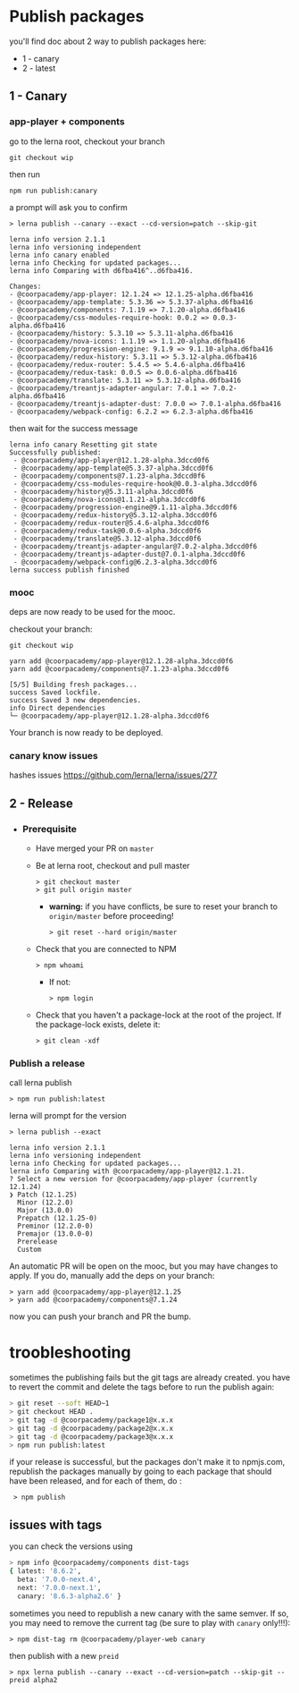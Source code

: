 # Publish packages

you'll find doc about 2 way to publish packages here:

- 1 - canary
- 2 - latest

## 1 - Canary

### app-player + components

go to the lerna root, checkout your branch

```
git checkout wip
```

then run

```
npm run publish:canary
```

a prompt will ask you to confirm

```
> lerna publish --canary --exact --cd-version=patch --skip-git

lerna info version 2.1.1
lerna info versioning independent
lerna info canary enabled
lerna info Checking for updated packages...
lerna info Comparing with d6fba416^..d6fba416.

Changes:
- @coorpacademy/app-player: 12.1.24 => 12.1.25-alpha.d6fba416
- @coorpacademy/app-template: 5.3.36 => 5.3.37-alpha.d6fba416
- @coorpacademy/components: 7.1.19 => 7.1.20-alpha.d6fba416
- @coorpacademy/css-modules-require-hook: 0.0.2 => 0.0.3-alpha.d6fba416
- @coorpacademy/history: 5.3.10 => 5.3.11-alpha.d6fba416
- @coorpacademy/nova-icons: 1.1.19 => 1.1.20-alpha.d6fba416
- @coorpacademy/progression-engine: 9.1.9 => 9.1.10-alpha.d6fba416
- @coorpacademy/redux-history: 5.3.11 => 5.3.12-alpha.d6fba416
- @coorpacademy/redux-router: 5.4.5 => 5.4.6-alpha.d6fba416
- @coorpacademy/redux-task: 0.0.5 => 0.0.6-alpha.d6fba416
- @coorpacademy/translate: 5.3.11 => 5.3.12-alpha.d6fba416
- @coorpacademy/treantjs-adapter-angular: 7.0.1 => 7.0.2-alpha.d6fba416
- @coorpacademy/treantjs-adapter-dust: 7.0.0 => 7.0.1-alpha.d6fba416
- @coorpacademy/webpack-config: 6.2.2 => 6.2.3-alpha.d6fba416
```

then wait for the success message

```
lerna info canary Resetting git state
Successfully published:
 - @coorpacademy/app-player@12.1.28-alpha.3dccd0f6
 - @coorpacademy/app-template@5.3.37-alpha.3dccd0f6
 - @coorpacademy/components@7.1.23-alpha.3dccd0f6
 - @coorpacademy/css-modules-require-hook@0.0.3-alpha.3dccd0f6
 - @coorpacademy/history@5.3.11-alpha.3dccd0f6
 - @coorpacademy/nova-icons@1.1.21-alpha.3dccd0f6
 - @coorpacademy/progression-engine@9.1.11-alpha.3dccd0f6
 - @coorpacademy/redux-history@5.3.12-alpha.3dccd0f6
 - @coorpacademy/redux-router@5.4.6-alpha.3dccd0f6
 - @coorpacademy/redux-task@0.0.6-alpha.3dccd0f6
 - @coorpacademy/translate@5.3.12-alpha.3dccd0f6
 - @coorpacademy/treantjs-adapter-angular@7.0.2-alpha.3dccd0f6
 - @coorpacademy/treantjs-adapter-dust@7.0.1-alpha.3dccd0f6
 - @coorpacademy/webpack-config@6.2.3-alpha.3dccd0f6
lerna success publish finished
```

### mooc

deps are now ready to be used for the mooc.

checkout your branch:

```
git checkout wip
```

```
yarn add @coorpacademy/app-player@12.1.28-alpha.3dccd0f6
yarn add @coorpacademy/components@7.1.23-alpha.3dccd0f6
```

```
[5/5] Building fresh packages...
success Saved lockfile.
success Saved 3 new dependencies.
info Direct dependencies
└─ @coorpacademy/app-player@12.1.28-alpha.3dccd0f6
```

Your branch is now ready to be deployed.

### canary know issues

hashes issues https://github.com/lerna/lerna/issues/277

## 2 - Release
- ### Prerequisite 

  - Have merged your PR on `master` 

  - Be at lerna root, checkout and pull master

    ```
    > git checkout master
    > git pull origin master
    ```
    - **warning:** if you have conflicts, be sure to reset your branch to `origin/master` before proceeding!

      ```
      > git reset --hard origin/master
      ```

  - Check that you are connected to NPM 

    ```
    > npm whoami
    ```
      - If not: 
        ```
        > npm login
        ```
  - Check that you haven't a package-lock at the root of the project. If the package-lock exists, delete it:
    ```
    > git clean -xdf
    ```

### Publish a release

call lerna publish

```
> npm run publish:latest
```

lerna will prompt for the version

```
> lerna publish --exact

lerna info version 2.1.1
lerna info versioning independent
lerna info Checking for updated packages...
lerna info Comparing with @coorpacademy/app-player@12.1.21.
? Select a new version for @coorpacademy/app-player (currently 12.1.24)
❯ Patch (12.1.25)
  Minor (12.2.0)
  Major (13.0.0)
  Prepatch (12.1.25-0)
  Preminor (12.2.0-0)
  Premajor (13.0.0-0)
  Prerelease
  Custom
```

An automatic PR will be open on the mooc, but you may have changes to apply.
If you do, manually add the deps on your branch:

```
> yarn add @coorpacademy/app-player@12.1.25
> yarn add @coorpacademy/components@7.1.24
```

now you can push your branch and PR the bump.

# troobleshooting

sometimes the publishing fails but the git tags are already created.
you have to revert the commit and delete the tags before to run the publish again:

```sh
> git reset --soft HEAD~1
> git checkout HEAD .
> git tag -d @coorpacademy/package1@x.x.x
> git tag -d @coorpacademy/package2@x.x.x
> git tag -d @coorpacademy/package3@x.x.x
> npm run publish:latest
```

if your release is successful, but the packages don't make it to npmjs.com, republish the packages manually by going to each package that should have been released, and for each of them, do :
```
 > npm publish
```

## issues with tags

you can check the versions using

```sh
> npm info @coorpacademy/components dist-tags
{ latest: '8.6.2',
  beta: '7.0.0-next.4',
  next: '7.0.0-next.1',
  canary: '8.6.3-alpha2.6' }
```

sometimes you need to republish a new canary with the same semver.
If so, you may need to remove the current tag (be sure to play with `canary` only!!!):

```
> npm dist-tag rm @coorpacademy/player-web canary
```

then publish with a new `preid`

```
> npx lerna publish --canary --exact --cd-version=patch --skip-git --preid alpha2
```
